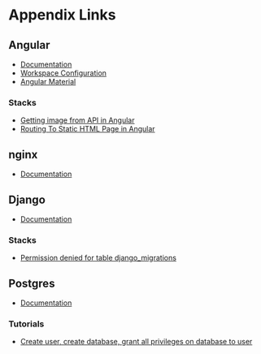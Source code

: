 # Appendix Links

## Angular
- [Documentation](https://angular.io/docs)<br>
- [Workspace Configuration](https://angular.io/guide/workspace-config)<br>
- [Angular Material](https://material.angular.io/)<br>
### Stacks
- [Getting image from API in Angular](https://stackoverflow.com/questions/45530752/getting-image-from-api-in-angular-4-5)<br>
- [Routing To Static HTML Page in Angular](https://stackoverflow.com/questions/53416871/routing-to-static-html-page-in-angular-6)<br>

## nginx
- [Documentation](https://nginx.org/en/docs/)<br>

## Django
- [Documentation](https://docs.djangoproject.com/en/3.2/)<br>
### Stacks
- [Permission denied for table django_migrations](https://stackoverflow.com/questions/38944551/steps-to-troubleshoot-django-db-utils-programmingerror-permission-denied-for-r)<br>

## Postgres
- [Documentation](https://www.postgresql.org/docs/)<br>
### Tutorials
- [Create user, create database, grant all privileges on database to user](https://medium.com/@mohammedhammoud/postgresql-create-user-create-database-grant-privileges-access-aabb2507c0aa)<br>